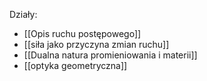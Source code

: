Działy:
- [[Opis ruchu postępowego]]
- [[siła jako przyczyna zmian ruchu]]
- [[Dualna natura promieniowania i materii]]
- [[optyka geometryczna]]